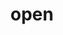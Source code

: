 ---
category: 4-letters
denotation: null
name: open
reference_link: https://www.etymonline.com/word/open
root_language: null
root_name: null
title: open
type: free
word_sums:
- respelling: open
  sum: 'Open + '
---